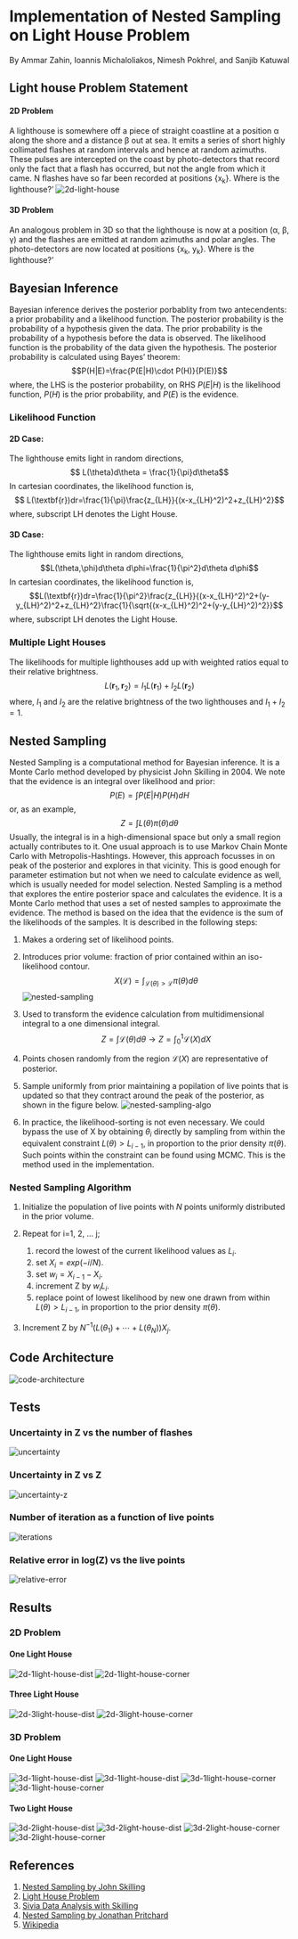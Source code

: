 # Implementation of Nested Sampling on Light House Problem
By Ammar Zahin, Ioannis Michaloliakos, Nimesh Pokhrel, and Sanjib Katuwal

## Light house Problem Statement
#### 2D Problem
A lighthouse is somewhere off a piece of straight coastline at a position α along the shore and a distance β out at sea. It emits a series of short highly collimated flashes at random intervals and hence at random azimuths. These pulses are intercepted on the coast by photo-detectors that record only the fact that a flash has occurred, but not the angle from which it came. N flashes have so far been recorded at positions {x<sub>k</sub>}. Where is the lighthouse?’
![2d-light-house](images/2d_light_house.jpg)

#### 3D Problem
An analogous problem in 3D so that the lighthouse is now at a position (α, β, γ) and the flashes are emitted at random azimuths and polar angles. The photo-detectors are now located at positions {x<sub>k</sub>, y<sub>k</sub>}. Where is the lighthouse?’

## Bayesian Inference
Bayesian inference derives the posterior porbablity from two antecendents: a prior probability and a likelihood function. The posterior probability is the probability of a hypothesis given the data. The prior probability is the probability of a hypothesis before the data is observed. The likelihood function is the probability of the data given the hypothesis. The posterior probability is calculated using Bayes’ theorem:
$$P(H|E)=\frac{P(E|H)\cdot P(H)}{P(E)}$$
where, the LHS is the posterior probability, on RHS $P(E|H)$ is the likelihood function, $P(H)$ is the prior probability, and $P(E)$ is the evidence.
### Likelihood Function
#### 2D Case:
The lighthouse emits light in random directions,
$$ L(\theta)d\theta = \frac{1}{\pi}d\theta$$
In cartesian coordinates, the likelihood function is,
$$ L(\textbf{r})dr=\frac{1}{\pi}\frac{z_{LH}}{(x-x_{LH}^2)^2+z_{LH}^2}$$
where, subscript LH denotes the Light House.
#### 3D Case:
The lighthouse emits light in random directions,
$$L(\theta,\phi)d\theta d\phi=\frac{1}{\pi^2}d\theta d\phi$$
In cartesian coordinates, the likelihood function is,
$$L(\textbf{r})dr=\frac{1}{\pi^2}\frac{z_{LH}}{(x-x_{LH}^2)^2+(y-y_{LH}^2)^2+z_{LH}^2}\frac{1}{\sqrt{(x-x_{LH}^2)^2+(y-y_{LH}^2)^2}}$$
where, subscript LH denotes the Light House.

### Multiple Light Houses
The likelihoods for multiple lighthouses add up with weighted ratios equal to their relative brightness.
$$L(\textbf{r}_1,\textbf{r}_2)=I_1L(\textbf{r}_1)+I_2L(\textbf{r}_2)$$
where, $I_1$ and $I_2$ are the relative brightness of the two lighthouses and $I_1+I_2=1$.


## Nested Sampling
Nested Sampling is a computational method for Bayesian inference. It is a Monte Carlo method developed by physicist John Skilling in 2004. We note that the evidence is an integral over likelihood and prior:
$$P(E)=\int P(E|H)P(H)dH$$
or, as an example,
$$Z=\int L(\theta)\pi(\theta)d\theta$$
Usually, the integral is in a high-dimensional space but only a small region actually contributes to it. One usual approach is to use Markov Chain Monte Carlo with Metropolis-Hashtings. However, this approach focusses in on peak of the posterior and explores in that vicinity. This is good enough for parameter estimation but not when we need to calculate evidence as well, which is usually needed for model selection. Nested Sampling is a method that explores the entire posterior space and calculates the evidence. It is a Monte Carlo method that uses a set of nested samples to approximate the evidence. The method is based on the idea that the evidence is the sum of the likelihoods of the samples. It is described in the following steps:
1. Makes a ordering set of likelihood points.
2. Introduces prior volume: fraction of prior contained within an iso-likelihood contour.
$$X(\mathcal{L})=\int_{\mathcal{L}(\theta)>\mathcal{L}}\pi(\theta)d\theta$$
![nested-sampling](images/nested_sampling.png)

3. Used to transform the evidence calculation from multidimensional integral to a one dimensional integral.
   $$Z=\int\mathcal{L}(\theta)d\theta\longrightarrow Z=\int_0^1\mathcal{L}(X)dX$$
4. Points chosen randomly from the region $\mathcal{L}(X)$ are representative of posterior.
5. Sample uniformly from prior maintaining a popilation of live points that is updated so that they contract around the peak of the posterior, as shown in the figure below.
   ![nested-sampling-algo](images/algo.jpg)
6. In practice, the likelihood-sorting is not even necessary. We could bypass the use of X by obtaining $\theta_i$ directly by sampling from within the equivalent constraint $L(\theta)>L_{i-1}$, in proportion to the prior density $\pi(\theta)$. Such points within the constraint can be found using MCMC. This is the method used in the implementation.

### Nested Sampling Algorithm
1. Initialize the population of live points with $N$ points uniformly distributed in the prior volume. 
2. Repeat for i=1, 2, ... j;
   
   1. record the lowest of the current likelihood values as $L_i$.
   2. set $X_i = exp(-i/N)$.
   3. set $w_i = X_{i-1} - X_{i}$.
   4. increment Z by $w_iL_i$.
   5. replace point of lowest likelihood by new one drawn from within $L(\theta)>L_{i-1}$, in proportion to the prior density $\pi(\theta)$.
3. Increment Z by $N^{-1}(L(\theta_1)+\cdots+L(\theta_N))X_j$.

## Code Architecture
![code-architecture](images/architecture.png)

## Tests
### Uncertainty in Z vs the number of flashes
![uncertainty](images/uncertainty.png)
### Uncertainty in Z vs Z
![uncertainty-z](images/uncertainty_z.png)
### Number of iteration as a function of live points
![iterations](images/iterations.png)
### Relative error in log(Z) vs the live points
![relative-error](images/relative_error.png)


## Results
### 2D Problem
#### One Light House
![2d-1light-house-dist](images/2D1LHW.png)
![2d-1light-house-corner](images/2D1LHC.png)

#### Three Light House
![2d-3light-house-dist](images/2D3LHW.png)
![2d-3light-house-corner](images/2D3LHC.png)

### 3D Problem
#### One Light House
![3d-1light-house-dist](images/3D1LHD.png)
![3d-1light-house-dist](images/3D1LHW.png)
![3d-1light-house-corner](images/3D1LHC.png)
![3d-1light-house-corner](images/3D1LH3D.png)

#### Two Light House
![3d-2light-house-dist](images/3D2LHD.png)
![3d-2light-house-dist](images/3D2LHW.png)
![3d-2light-house-corner](images/3D2LHC.png)
![3d-2light-house-corner](images/3D2LH3D.png)


## References
1. [Nested Sampling by John Skilling](https://projecteuclid.org/journals/bayesian-analysis/volume-1/issue-4/Nested-sampling-for-general-Bayesian-computation/10.1214/06-BA127.full)
2. [Light House Problem](http://www.di.fc.ul.pt/~jpn/r/bugs/lighthouse.html)
3. [Sivia Data Analysis with Skilling](https://www.amazon.com/dp/0198568320)
4. [Nested Sampling by Jonathan Pritchard](https://www.imperial.ac.uk/media/imperial-college/research-centres-and-groups/astrophysics/public/icic/data-analysis-workshop/2016/NestedSampling_JRP.pdf)
5. [Wikipedia](https://en.wikipedia.org/wiki/Nested_sampling)